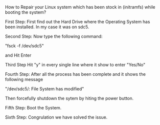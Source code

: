 How to Repair your Linux system which has been stock in (initramfs) while booting the system?

First Step:
First find out the Hard Drive where the Operating System has been installed. In my case it was on sdc5.

Second Step:
Now type the following command: 

"fsck -f /dev/sdc5"

and Hit Enter


Third Step
Hit  "y"  in every single line where it show to enter "Yes/No"

 
Fourth Step:
After all the process has been complete and it shows the following message

"/dev/sdc5/: File System has modified"


Then forcefully shutdown the sytem by hiting the power button.


Fifth Step:
Boot the System.

Sixth Step:
Congrulation we have solved the issue.
